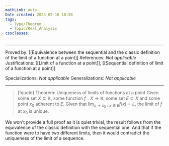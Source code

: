 ```yaml
---
mathLink: auto
Date created: 2024-05-16 18:58
tags:
  - Type/Theorem
  - Topic/Real_Analysis
cssclasses:
---
```


---

Proved by: [[Equivalence between the sequential and the classic definition of the limit of a function at a point]]
References: _Not applicable_
Justifications: [[Limit of a function at a point]], [[Sequential definition of limit of a function at a point]]

Specializations: _Not applicable_
Generalizations: _Not applicable_

---

> [!quote] Theorem: Uniqueness of limits of functions at a point
> Given some set $X\subseteq \mathbb{R}$, some function $f:X\to \mathbb{R}$, some set $E\subseteq X$ and some point $x_{0}$ adherent to $E$. Given that $\lim_{ x \to x_0:x\in E }f(x)=L$, the limit of $f$ at $x_0$ is unique.

We won't provide a full proof as it is quiet trivial, the result follows from the equivalence of the classic definition with the sequential one. And that if the function were to have two different limits, then it would contradict the uniqueness of the limit of a sequence.